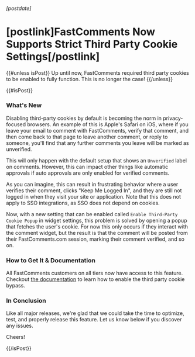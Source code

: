 ###### [postdate]
# [postlink]FastComments Now Supports Strict Third Party Cookie Settings[/postlink]

{{#unless isPost}}
Up until now, FastComments required third party cookies to be enabled to fully function. This is no longer the case!
{{/unless}}

{{#isPost}}

### What's New

Disabling third-party cookies by default is becoming the norm in privacy-focused browsers. An example of this is Apple's Safari on iOS, where
if you leave your email to comment with FastComments, verify that comment, and then come back to that page to leave another comment, or reply
to someone, you'll find that any further comments you leave will be marked as unverified.

This will only happen with the default setup that shows an `Unverified` label on comments. However, this can impact other things like automatic approvals
if auto approvals are only enabled for verified comments.

As you can imagine, this can result in frustrating behavior where a user verifies their comment, clicks "Keep Me Logged In", and they are
still not logged in when they visit your site or application. Note that this does not apply to SSO integrations, as SSO does not depend
on cookies.

Now, with a new setting that can be enabled called `Enable Third-Party Cookie Popup` in widget settings, this problem is solved by
opening a popup that fetches the user's cookie. For now this only occurs if they interact with the comment widget, but the result is that
the comment will be posted from their FastComments.com session, marking their comment verified, and so on.

### How to Get It & Documentation

All FastComments customers on all tiers now have access to this feature. Checkout [the documentation](https://docs.fastcomments.com/guide-customizations-and-configuration.html#enable-third-party-cookie-bypass) to learn how to enable the third
party cookie bypass.

### In Conclusion

Like all major releases, we're glad that we could take the time to optimize, test, and properly release this feature. Let us know
below if you discover any issues.

Cheers!

{{/isPost}}
